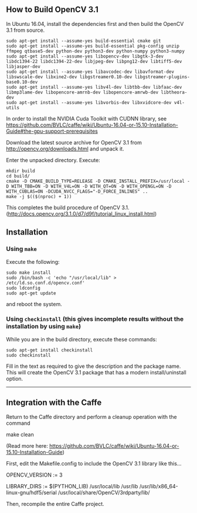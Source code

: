 ## How to Build OpenCV 3.1

In Ubuntu 16.04, install the dependencies first and then build the OpenCV 3.1 from source. 

```
sudo apt-get install --assume-yes build-essential cmake git
sudo apt-get install --assume-yes build-essential pkg-config unzip ffmpeg qtbase5-dev python-dev python3-dev python-numpy python3-numpy
sudo apt-get install --assume-yes libopencv-dev libgtk-3-dev libdc1394-22 libdc1394-22-dev libjpeg-dev libpng12-dev libtiff5-dev libjasper-dev
sudo apt-get install --assume-yes libavcodec-dev libavformat-dev libswscale-dev libxine2-dev libgstreamer0.10-dev libgstreamer-plugins-base0.10-dev
sudo apt-get install --assume-yes libv4l-dev libtbb-dev libfaac-dev libmp3lame-dev libopencore-amrnb-dev libopencore-amrwb-dev libtheora-dev
sudo apt-get install --assume-yes libvorbis-dev libxvidcore-dev v4l-utils
```

In order to install the NVIDIA Cuda Toolkit with CUDNN library, see https://github.com/BVLC/caffe/wiki/Ubuntu-16.04-or-15.10-Installation-Guide#the-gpu-support-prerequisites 

Download the latest source archive for OpenCV 3.1 from http://opencv.org/downloads.html and unpack it.

Enter the unpacked directory. Execute:

    mkdir build
    cd build/
    cmake -D CMAKE_BUILD_TYPE=RELEASE -D CMAKE_INSTALL_PREFIX=/usr/local -D WITH_TBB=ON -D WITH_V4L=ON -D WITH_QT=ON -D WITH_OPENGL=ON -D WITH_CUBLAS=ON -DCUDA_NVCC_FLAGS="-D_FORCE_INLINES" ..    
    make -j $(($(nproc) + 1))

This completes the build procedure of OpenCV 3.1. (http://docs.opencv.org/3.1.0/d7/d9f/tutorial_linux_install.html)


## Installation
### Using `make`
Execute the following:

    sudo make install
    sudo /bin/bash -c 'echo "/usr/local/lib" > /etc/ld.so.conf.d/opencv.conf'
    sudo ldconfig
    sudo apt-get update

and reboot the system.

### Using `checkinstall` (this gives incomplete results without the installation by using ```make```)

While you are in the build directory, execute these commands:

    sudo apt-get install checkinstall
    sudo checkinstall

Fill in the text as required to give the description and the package name. This will create the OpenCV 3.1 package that has a modern install/uninstall option.

--------------------------------------------------------------------------------

## Integration with the Caffe

Return to the Caffe directory and perform a cleanup operation with the command

make clean

(Read more here: https://github.com/BVLC/caffe/wiki/Ubuntu-16.04-or-15.10-Installation-Guide)

First, edit the Makefile.config to include the OpenCV 3.1 library like this...

OPENCV_VERSION := 3

LIBRARY_DIRS := $(PYTHON_LIB) /usr/local/lib /usr/lib /usr/lib/x86_64-linux-gnu/hdf5/serial /usr/local/share/OpenCV/3rdparty/lib/

Then, recompile the entire Caffe project.